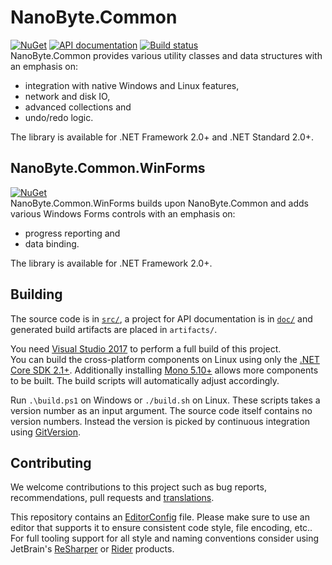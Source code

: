# NanoByte.Common

[![NuGet](https://img.shields.io/nuget/v/NanoByte.Common.svg)](https://www.nuget.org/packages/NanoByte.Common/) [![API documentation](https://img.shields.io/badge/api-docs-orange.svg)](http://nano-byte.de/common/api/) [![Build status](https://img.shields.io/appveyor/ci/nano-byte/common.svg)](https://ci.appveyor.com/project/nano-byte/common)  
NanoByte.Common provides various utility classes and data structures with an emphasis on:

- integration with native Windows and Linux features,
- network and disk IO,
- advanced collections and
- undo/redo logic.

The library is available for .NET Framework 2.0+ and .NET Standard 2.0+.


## NanoByte.Common.WinForms

[![NuGet](https://img.shields.io/nuget/v/NanoByte.Common.WinForms.svg)](https://www.nuget.org/packages/NanoByte.Common.WinForms/)  
NanoByte.Common.WinForms builds upon NanoByte.Common and adds various Windows Forms controls with an emphasis on:

- progress reporting and
- data binding.

The library is available for .NET Framework 2.0+.

## Building

The source code is in [`src/`](src/), a project for API documentation is in [`doc/`](doc/) and generated build artifacts are placed in `artifacts/`.

You need [Visual Studio 2017](https://www.visualstudio.com/downloads/) to perform a full build of this project.  
You can build the cross-platform components on Linux using only the [.NET Core SDK 2.1+](https://www.microsoft.com/net/download). Additionally installing [Mono 5.10+](https://www.mono-project.com/download/stable/) allows more components to be built. The build scripts will automatically adjust accordingly.

Run `.\build.ps1` on Windows or `./build.sh` on Linux. These scripts takes a version number as an input argument. The source code itself contains no version numbers. Instead the version is picked by continuous integration using [GitVersion](http://gitversion.readthedocs.io/).

## Contributing

We welcome contributions to this project such as bug reports, recommendations, pull requests and [translations](https://www.transifex.com/eicher/0install-win/).

This repository contains an [EditorConfig](http://editorconfig.org/) file. Please make sure to use an editor that supports it to ensure consistent code style, file encoding, etc.. For full tooling support for all style and naming conventions consider using JetBrain's [ReSharper](https://www.jetbrains.com/resharper/) or [Rider](https://www.jetbrains.com/rider/) products.
